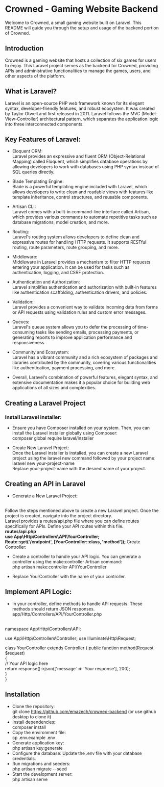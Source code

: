 # Crowned - Gaming Website Backend
Welcome to Crowned, a small gaming website built on Laravel. This README will guide you through the setup and usage of the backend portion of Crowned.

## Introduction
Crowned is a gaming website that hosts a collection of six games for users to enjoy. This Laravel project serves as the backend for Crowned, providing APIs and administrative functionalities to manage the games, users, and other aspects of the platform.

## What is Laravel?
Laravel is an open-source PHP web framework known for its elegant syntax, developer-friendly features, and robust ecosystem. It was created by Taylor Otwell and first released in 2011. Laravel follows the MVC (Model-View-Controller) architectural pattern, which separates the application logic into three interconnected components.
<br>
## Key Features of Laravel:
* Eloquent ORM:<br>
Laravel provides an expressive and fluent ORM (Object-Relational Mapping) called Eloquent, which simplifies database operations by allowing developers to work with databases using PHP syntax instead of SQL queries directly.

* Blade Templating Engine: <br>
Blade is a powerful templating engine included with Laravel, which allows developers to write clean and readable views with features like template inheritance, control structures, and reusable components.

* Artisan CLI: <br>
Laravel comes with a built-in command-line interface called Artisan, which provides various commands to automate repetitive tasks such as database migrations, model creation, and more.

* Routing: <br>
Laravel's routing system allows developers to define clean and expressive routes for handling HTTP requests. It supports RESTful routing, route parameters, route grouping, and more.

* Middleware: <br>
Middleware in Laravel provides a mechanism to filter HTTP requests entering your application. It can be used for tasks such as authentication, logging, and CSRF protection.

* Authentication and Authorization: <br>
Laravel simplifies authentication and authorization with built-in features like authentication scaffolding, authentication drivers, and policies.

* Validation: <br>
Laravel provides a convenient way to validate incoming data from forms or API requests using validation rules and custom error messages.

* Queues: <br>
Laravel's queue system allows you to defer the processing of time-consuming tasks like sending emails, processing payments, or generating reports to improve application performance and responsiveness.

* Community and Ecosystem: <br>
Laravel has a vibrant community and a rich ecosystem of packages and libraries contributed by the community, covering various functionalities like authentication, payment processing, and more.

* Overall, Laravel's combination of powerful features, elegant syntax, and extensive documentation makes it a popular choice for building web applications of all sizes and complexities.

## Creating a Laravel Project
### Install Laravel Installer:
* Ensure you have Composer installed on your system. Then, you can install the Laravel installer globally using Composer: <br>
composer global require laravel/installer

* Create New Laravel Project: <br>
Once the Laravel installer is installed, you can create a new Laravel project using the laravel new command followed by your project name:
<br> laravel new your-project-name <br> Replace your-project-name with the desired name of your project.

## Creating an API in Laravel
* Generate a New Laravel Project:
<br>
Follow the steps mentioned above to create a new Laravel project. Once the project is created, navigate into the project directory.
<br>
Laravel provides a routes/api.php file where you can define routes specifically for APIs. Define your API routes within this file.
<br> <b> routes/api.php </b>
<br> <b>use App\Http\Controllers\API\YourController; </b>
<br> <b> Route::get('/endpoint', [YourController::class, 'method']); </b>
Create Controller:

* Create a controller to handle your API logic. You can generate a controller using the make:controller Artisan command:
<br> php artisan make:controller API/YourController

* Replace YourController with the name of your controller.

## Implement API Logic:
* In your controller, define methods to handle API requests. These methods should return JSON responses.
<br> app/Http/Controllers/API/YourController.php

<br>namespace App\Http\Controllers\API;

use App\Http\Controllers\Controller;
use Illuminate\Http\Request;

class YourController extends Controller
{
    public function method(Request $request) <br>
    { <br>
        // Your API logic here <br>
        return response()->json(['message' => 'Your response'], 200);
  <br>  } <br>
}

## Installation
* Clone the repository:
<br>git clone https://github.com/emazech/crowned-backend
(or use github desktop to clone it)
* Install dependencies: <br>
composer install
* Copy the environment file: <br>
cp .env.example .env
* Generate application key:
<br> php artisan key:generate
* Configure the database:
Update the .env file with your database credentials.
* Run migrations and seeders:
<br>php artisan migrate --seed
* Start the development server:
<br>php artisan serve
